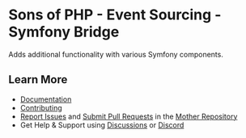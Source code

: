Sons of PHP - Event Sourcing - Symfony Bridge
=============================================

Adds additional functionality with various Symfony components.

## Learn More

* [Documentation][docs]
* [Contributing][contributing]
* [Report Issues][issues] and [Submit Pull Requests][pull-requests] in the
  [Mother Repository][mother-repo]
* Get Help & Support using [Discussions][discussions] or [Discord][discord]

[discussions]: https://github.com/orgs/SonsOfPHP/discussions
[mother-repo]: https://github.com/SonsOfPHP/sonsofphp
[contributing]: https://docs.sonsofphp.com/contributing/
[docs]: https://docs.sonsofphp.com/components/event-sourcing/
[issues]: https://github.com/SonsOfPHP/sonsofphp/issues?q=is%3Aopen+is%3Aissue+label%3AEventSourcing
[pull-requests]: https://github.com/SonsOfPHP/sonsofphp/pulls?q=is%3Aopen+is%3Apr+label%3AEventSourcing
[discord]: https://discord.gg/sdVxNhFqND
